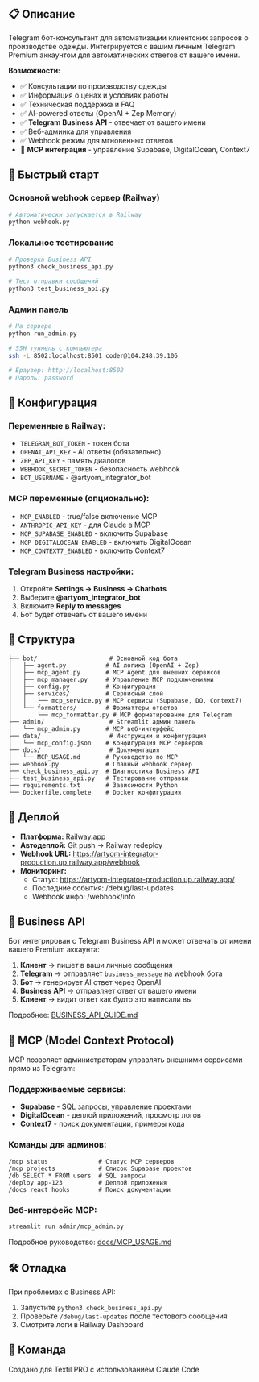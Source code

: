 
## 📋 Описание

Telegram бот-консультант для автоматизации клиентских запросов о производстве одежды. Интегрируется с вашим личным Telegram Premium аккаунтом для автоматических ответов от вашего имени.

**Возможности:**
- ✅ Консультации по производству одежды  
- ✅ Информация о ценах и условиях работы
- ✅ Техническая поддержка и FAQ
- ✅ AI-powered ответы (OpenAI + Zep Memory)
- ✅ **Telegram Business API** - отвечает от вашего имени
- ✅ Веб-админка для управления
- ✅ Webhook режим для мгновенных ответов
- 🔌 **MCP интеграция** - управление Supabase, DigitalOcean, Context7

## 🚀 Быстрый старт

### Основной webhook сервер (Railway)
```bash
# Автоматически запускается в Railway
python webhook.py
```

### Локальное тестирование
```bash
# Проверка Business API
python3 check_business_api.py

# Тест отправки сообщений
python3 test_business_api.py
```

### Админ панель
```bash
# На сервере
python run_admin.py

# SSH туннель с компьютера  
ssh -L 8502:localhost:8501 coder@104.248.39.106

# Браузер: http://localhost:8502
# Пароль: password
```

## 🔧 Конфигурация

### Переменные в Railway:
- `TELEGRAM_BOT_TOKEN` - токен бота
- `OPENAI_API_KEY` - AI ответы (обязательно)
- `ZEP_API_KEY` - память диалогов  
- `WEBHOOK_SECRET_TOKEN` - безопасность webhook
- `BOT_USERNAME` - @artyom_integrator_bot

### MCP переменные (опционально):
- `MCP_ENABLED` - true/false включение MCP
- `ANTHROPIC_API_KEY` - для Claude в MCP
- `MCP_SUPABASE_ENABLED` - включить Supabase
- `MCP_DIGITALOCEAN_ENABLED` - включить DigitalOcean  
- `MCP_CONTEXT7_ENABLED` - включить Context7

### Telegram Business настройки:
1. Откройте **Settings → Business → Chatbots**
2. Выберите **@artyom_integrator_bot**
3. Включите **Reply to messages**
4. Бот будет отвечать от вашего имени

## 📁 Структура

```
├── bot/                    # Основной код бота
│   ├── agent.py           # AI логика (OpenAI + Zep)
│   ├── mcp_agent.py       # MCP Agent для внешних сервисов
│   ├── mcp_manager.py     # Управление MCP подключениями
│   ├── config.py          # Конфигурация
│   ├── services/          # Сервисный слой
│   │   └── mcp_service.py # MCP сервисы (Supabase, DO, Context7)
│   └── formatters/        # Форматтеры ответов
│       └── mcp_formatter.py # MCP форматирование для Telegram
├── admin/                  # Streamlit админ панель
│   └── mcp_admin.py       # MCP веб-интерфейс
├── data/                   # Инструкции и конфигурация
│   └── mcp_config.json    # Конфигурация MCP серверов
├── docs/                   # Документация
│   └── MCP_USAGE.md       # Руководство по MCP
├── webhook.py             # Главный webhook сервер
├── check_business_api.py  # Диагностика Business API
├── test_business_api.py   # Тестирование отправки
├── requirements.txt       # Зависимости Python
└── Dockerfile.complete    # Docker конфигурация
```

## 🚢 Деплой

- **Платформа:** Railway.app
- **Автодеплой:** Git push → Railway redeploy
- **Webhook URL:** https://artyom-integrator-production.up.railway.app/webhook
- **Мониторинг:** 
  - Статус: https://artyom-integrator-production.up.railway.app/
  - Последние события: /debug/last-updates
  - Webhook инфо: /webhook/info

## 📱 Business API

Бот интегрирован с Telegram Business API и может отвечать от имени вашего Premium аккаунта:

1. **Клиент** → пишет в ваши личные сообщения
2. **Telegram** → отправляет `business_message` на webhook бота
3. **Бот** → генерирует AI ответ через OpenAI
4. **Business API** → отправляет ответ от вашего имени
5. **Клиент** → видит ответ как будто это написали вы

Подробнее: [BUSINESS_API_GUIDE.md](./BUSINESS_API_GUIDE.md)

## 🔌 MCP (Model Context Protocol)

MCP позволяет администраторам управлять внешними сервисами прямо из Telegram:

### Поддерживаемые сервисы:
- **Supabase** - SQL запросы, управление проектами
- **DigitalOcean** - деплой приложений, просмотр логов
- **Context7** - поиск документации, примеры кода

### Команды для админов:
```
/mcp status              # Статус MCP серверов
/mcp projects            # Список Supabase проектов
/db SELECT * FROM users  # SQL запросы
/deploy app-123          # Деплой приложения
/docs react hooks        # Поиск документации
```

### Веб-интерфейс MCP:
```bash
streamlit run admin/mcp_admin.py
```

Подробное руководство: [docs/MCP_USAGE.md](./docs/MCP_USAGE.md)

## 🛠 Отладка

При проблемах с Business API:
1. Запустите `python3 check_business_api.py`
2. Проверьте `/debug/last-updates` после тестового сообщения
3. Смотрите логи в Railway Dashboard

## 👥 Команда

Создано для Textil PRO с использованием Claude Code